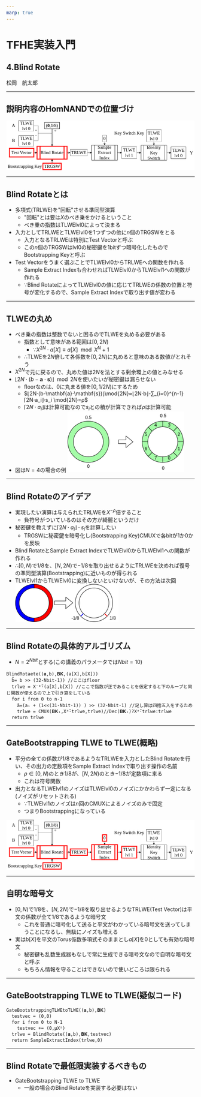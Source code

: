 ```yaml
---
marp: true
---
```

<!-- 
theme: default
size: 16:9
paginate: true
footer : ![](../../image/ccbysa.png) [licence](https://creativecommons.org/licenses/by-sa/4.0/)
style: |
  h1, h2, h3, h4, h5, header, footer {
        color: white;
    }
  section {
    background-color: #505050;
    color:white
  }
  table{
      color:black
  }
  code{
    color:black
  }
    a {
    font-weight:bold;
    color:#F00;
  } 
-->

<!-- page_number: true -->

# TFHE実装入門

## 4.Blind Rotate

松岡　航太郎

---

## 説明内容のHomNANDでの位置づけ

![](../../image/BlindRotateHomNANDdiagram.png)

---

## Blind Rotateとは

- 多項式(TRLWE)を"回転"させる準同型演算
  - "回転"とは要は$X$のべき乗をかけるということ
  - べき乗の指数はTLWElvl0によって決まる
- 入力としてTRLWEとTLWElvl0を1つずつの他に$n$個のTRGSWをとる
  - 入力となるTRLWEは特別にTest Vectorと呼ぶ
  - この$n$個のTRGSWはlvl0の秘密鍵を1bitずつ暗号化したものでBootstrapping Keyと呼ぶ
- Test Vectorをうまく選ぶことでTLWElvl0からTRLWEへの関数を作れる
  - Sample Extract Indexも合わせればTLWElvl0からTLWElvl1への関数が作れる
  - ∵Blind RotateによってTLWElvl0の値に応じてTRLWEの係数の位置と符号が変化するので、Sample Extract Indexで取り出す値が変わる

---

## TLWEの丸め

- べき乗の指数は整数でないと困るのでTLWEを丸める必要がある
  - 指数として意味がある範囲は$[0,2N)$
    - ∵$X^{2N}⋅a[X]≡a[X] \mod{X^{N}+1}$
  - ∴TLWEを$2N$倍して各係数を$[0,2N)$に丸めると意味のある数値がとれそう
- $X^{2N}$で元に戻るので、丸めた値は$2N$を法とする剰余環上の値とみなせる
- $⌊2N⋅(b-\mathbf{a}⋅\mathbf{s})⌋\mod{2N}$を使いたいが秘密鍵は漏らせない
  - floorなのは、$0$に丸まる値を$[0,1/2N)$にするため
  - $⌊2N⋅(b-\mathbf{a}⋅\mathbf{s})⌋\mod{2N}≈⌊2N⋅b⌋-∑_{i=0}^{n-1}⌈2N⋅a_i⌋⋅s_i \mod{2N}=ρ$
  - $⌈2N⋅a_i⌋$は計算可能なので$s_i$との積が計算できれば$ρ$は計算可能
- 図は$N=4$の場合の例
![w:300px](../../image/RotateRound.png)

---

## Blind Rotateのアイデア

- 実現したい演算は与えられたTRLWEを$X^{-\rho}$倍すること
  - 負符号がついているのはその方が綺麗というだけ
- 秘密鍵を教えずに$⌈2N⋅a_i⌋⋅s_i$を計算したい
  - TRGSWに秘密鍵を暗号化し(Bootstrapping Key)CMUXで各bitが1か0かを反映
- Blind RotateとSample Extract IndexでTLWElvl0からTLWElvl1への関数が作れる
- ∴$[0,N)$で$1/8$を、$[N,2N)$で$-1/8$を取り出せるようにTRLWEを決めれば復号の準同型演算(Bootstrapping)に近いものが得られる
- TLWElvl1からTLWElvl0に変換しないといけないが、その方法は次回
![](../../image/BlindRotate.png)

---

## Blind Rotateの具体的アルゴリズム

- $N=2^{Nbit}$とする(この講義のパラメータでは$Nbit=10$)
```
BlindRotaete((𝐚,b),𝐁𝐊,(a[X],b[X]))
  b̃= b >> (32-Nbit-1)) //ここはfloor
  trlwe = X⁻ᵇ̃⋅(a[X],b[X]) //ここで指数が正であることを仮定すると下のループと同じ関数が使えるので上で引き算をしている
  for i from 0 to n-1
    ã=(aᵢ + (1<<(31-Nbit-1)) ) >> (32-Nbit-1) //足し算は四捨五入をするため
    trlwe = CMUX(𝐁𝐊ᵢ,Xᵃ̃⋅trlwe,trlwe)//Dec(𝐁𝐊ᵢ)?Xᵃ̃⋅trlwe:trlwe
  return trlwe
```
---

## GateBootstrapping TLWE to TLWE(概略)

- 平分の全ての係数が$1/8$であるようなTRLWEを入力としたBlind Rotateを行い、その出力の定数項をSample Extract Indexで取り出す操作の名前
  - $ρ∈[0,N)$のとき$1/8$が、$[N,2N)$のとき$-1/8$が定数項に来る
  - これは符号関数
- 出力となるTLWElvl1のノイズはTLWElvl0のノイズにかかわらず一定になる(ノイズがリセットされる)
  - ∵TLWElvl1のノイズは$n$回のCMUXによるノイズのみで固定
  - つまりBootstrappingになっている

![](../../image/TLWE2TLWEHomNANDdiagram.png)

---

## 自明な暗号文

- $[0,N)$で$1/8$を、$[N,2N)$で$-1/8$を取り出せるようなTRLWE(Test Vector)は平文の係数が全て$1/8$であるような暗号文
  - これを普通に暗号化して送ると平文がわかっている暗号文を送ってしまうことになるし、無駄にノイズも増える
- 実は$b[X]$を平文のTorus係数多項式そのままとし$a[X]$を0としても有効な暗号文
  - 秘密鍵も乱数生成器もなしで常に生成できる暗号文なので自明な暗号文と呼ぶ
  - もちろん情報を守ることはできないので使いどころは限られる

---

## GateBootstrapping TLWE to TLWE(疑似コード)

```
GateBootstrappingTLWEtoTLWE((𝐚,b),𝐁𝐊)
  testvec = (0,0)
  for i from 0 to N-1
    testvec += (0,μXⁱ)
  trlwe = BlindRotate((𝐚,b),𝐁𝐊,testvec)
  return SampleExtractIndex(trlwe,0)
```

---

## Blind Rotateで最低限実装するべきもの

- GateBootstrapping TLWE to TLWE
  - 一般の場合のBlind Rotateを実装する必要はない
